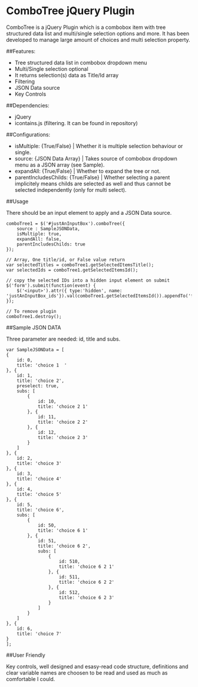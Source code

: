 # ComboTree jQuery Plugin

ComboTree is a jQuery Plugin which is a combobox item with tree structured data list and multi/single selection options and more. It has been developed to manage large amount of choices and multi selection property. 

##Features:
- Tree structured data list in combobox dropdown menu
- Multi/Single selection optional
- It returns selection(s) data as Title/Id array
- Filtering
- JSON Data source
- Key Controls
 
##Dependencies:
- jQuery
- icontains.js (filtering. It can be found in repository)
 
##Configurations:
- isMultiple: {True/False} | Whether it is multiple selection behaviour or single.
- source: {JSON Data Array} | Takes source of combobox dropdown menu as a JSON array (see Sample).
- expandAll: {True/False} | Whether to expand the tree or not.
- parentIncludesChilds: {True/False} | Whether selecting a parent implicitely means childs are selected as well and thus cannot be selected independently (only for multi select).

##Usage

There should be an input element to apply and a JSON Data source.

	comboTree1 = $('#justAnInputBox').comboTree({
		source : SampleJSONData,
		isMultiple: true,
		expandAll: false,
		parentIncludesChilds: true
	});

	// Array, One title/id, or False value return
	var selectedTitles = comboTree1.getSelectedItemsTitle();
	var selectedIds = comboTree1.getSelectedItemsId();
	
	// copy the selected IDs into a hidden input element on submit
	$('form').submit(function(event) {
		$('<input>').attr({ type:'hidden', name: 'justAnInputBox_ids'}).val(comboTree1.getSelectedItemsId()).appendTo('form');
	});
	
	// To remove plugin
	comboTree1.destroy();
	


##Sample JSON DATA

Three parameter are needed: id, title and subs.

	var SampleJSONData = [
	{
	    id: 0,
	    title: 'choice 1  '
	}, {
	    id: 1,
	    title: 'choice 2',
	    preselect: true,
	    subs: [
	        {
	            id: 10,
	            title: 'choice 2 1'
	        }, {
	            id: 11,
	            title: 'choice 2 2'
	        }, {
	            id: 12,
	            title: 'choice 2 3'
	        }
	    ]
	}, {
	    id: 2,
	    title: 'choice 3'
	}, {
	    id: 3,
	    title: 'choice 4'
	}, {
	    id: 4,
	    title: 'choice 5'
	}, {
	    id: 5,
	    title: 'choice 6',
	    subs: [
	        {
	            id: 50,
	            title: 'choice 6 1'
	        }, {
	            id: 51,
	            title: 'choice 6 2',
	            subs: [
	                {
	                    id: 510,
	                    title: 'choice 6 2 1'
	                }, {
	                    id: 511,
	                    title: 'choice 6 2 2'
	                }, {
	                    id: 512,
	                    title: 'choice 6 2 3'
	                }
	            ]
	        }
	    ]
	}, {
	    id: 6,
	    title: 'choice 7'
	}
	];


##User Friendly

Key controls, well designed and esasy-read code structure, definitions and clear variable names are choosen to be read and used as much as comfortable I could.
